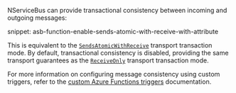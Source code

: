 NServiceBus can provide transactional consistency between incoming and outgoing messages:

snippet: asb-function-enable-sends-atomic-with-receive-with-attribute

This is equivalent to the [`SendsAtomicWithReceive`](/transports/transactions.md#transactions-transport-transaction-sends-atomic-with-receive) transport transaction mode. By default, transactional consistency is disabled, providing the same transport guarantees as the [`ReceiveOnly`](/transports/transactions.md#transactions-transport-transaction-receive-only) transport transaction mode.

For more information on configuring message consistency using custom triggers, refer to the [custom Azure Functions triggers](/nservicebus/hosting/azure-functions-service-bus/custom-triggers.md) documentation.
